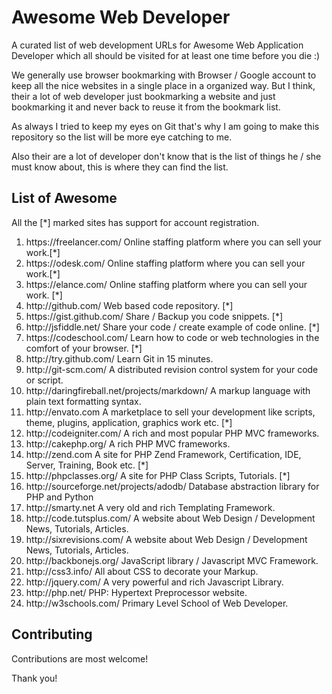 # Awesome Web Developer
A curated list of web development URLs for Awesome Web Application Developer which all should be visited for at least one time before you die :)

We generally use browser bookmarking with Browser / Google account to keep all the nice websites in a single place in a organized way. But I think, their a lot of web developer just bookmarking a website and just bookmarking it and never back to reuse it from the bookmark list.

As always I tried to keep my eyes on Git that's why I am going to make this repository so the list will be more eye catching to me.

Also their are a lot of developer don't know that is the list of things he / she must know about, this is where they can find the list.

## List of Awesome
All the [*] marked sites has support for account registration.

<ol>
<li>https://freelancer.com/  Online staffing platform where you can sell your work.[*]</li>
<li>https://odesk.com/  Online staffing platform where you can sell your work.[*]</li>
<li>https://elance.com/ Online staffing platform where you can sell your work. [*]</li>
<li>http://github.com/ Web based code repository. [*]</li>
<li>https://gist.github.com/ Share / Backup you code snippets. [*]</li>
<li>http://jsfiddle.net/ Share your code / create example of code online. [*]</li>
<li>https://codeschool.com/ Learn how to code or web technologies in the comfort of your browser. [*]</li>
<li>http://try.github.com/ Learn Git in 15 minutes.</li>
<li>http://git-scm.com/ A distributed revision control system for your code or script.</li>
<li>http://daringfireball.net/projects/markdown/  A markup language with plain text formatting syntax. </li>
<li>http://envato.com A marketplace to sell your development like scripts, theme, plugins, application, graphics work etc. [*]</li>
<li>http://codeigniter.com/ A rich and most popular PHP MVC frameworks.</li>
<li>http://cakephp.org/ A rich PHP MVC frameworks.</li>
<li>http://zend.com A site for PHP Zend Framework, Certification, IDE, Server, Training, Book etc. [*]</li>
<li>http://phpclasses.org/ A site for PHP Class Scripts, Tutorials. [*]</li>
<li>http://sourceforge.net/projects/adodb/ Database abstraction library for PHP and Python</li>
<li>http://smarty.net A very old and rich Templating Framework.</li>
<li>http://code.tutsplus.com/ A website about Web Design / Development News, Tutorials, Articles.</li>
<li>http://sixrevisions.com/ A website about Web Design / Development News, Tutorials, Articles.</li>
<li>http://backbonejs.org/ JavaScript library / Javascript MVC Framework.</li>
<li>http://css3.info/ All about CSS to decorate your Markup.</li>
<li>http://jquery.com/ A very powerful and rich Javascript Library.</li>
<li>http://php.net/ PHP: Hypertext Preprocessor website.</li>
<li>http://w3schools.com/ Primary Level School of Web Developer.</li>
</ol>

## Contributing

Contributions are most welcome!

Thank you!
